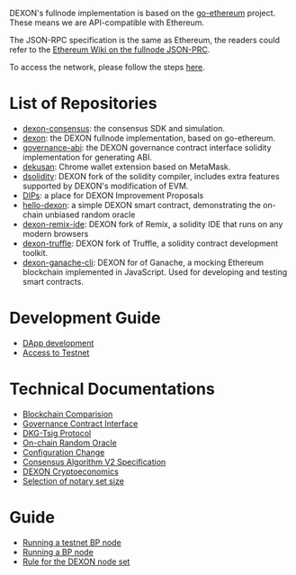 DEXON's fullnode implementation is based on the [go-ethereum](https://github.com/ethereum/go-ethereum) project. These means we are API-compatible with Ethereum.

The JSON-RPC specification is the same as Ethereum, the readers could refer to the [Ethereum Wiki on the fullnode JSON-PRC](https://github.com/ethereum/wiki/wiki/JSON-RPC).

To access the network, please follow the steps [here](Access-to-DEXON).

# List of Repositories

* [dexon-consensus](https://github.com/dexon-foundation/dexon-consensus): the consensus SDK and simulation.
* [dexon](https://github.com/dexon-foundation/dexon): the DEXON fullnode implementation, based on go-ethereum.
* [governance-abi](https://github.com/dexon-foundation/governance-abi): the DEXON governance contract interface solidity implementation for generating ABI.
* [dekusan](https://github.com/dexon-foundation/dekusan): Chrome wallet extension based on MetaMask.
* [dsolidity](https://github.com/dexon-foundation/dsolidity): DEXON fork of the solidity compiler, includes extra features supported by DEXON's modification of EVM.
* [DIPs](https://github.com/dexon-foundation/DIPs): a place for DEXON Improvement Proposals
* [hello-dexon](https://github.com/dexon-foundation/hello-dexon): a simple DEXON smart contract, demonstrating the on-chain unbiased random oracle
* [dexon-remix-ide](https://github.com/dexon-foundation/remix-ide): DEXON fork of Remix, a solidity IDE that runs on any modern browsers
* [dexon-truffle](https://github.com/dexon-foundation/truffle): DEXON fork of Truffle, a solidity contract development toolkit.
* [dexon-ganache-cli](https://github.com/dexon-foundation/ganache-cli): DEXON for of Ganache, a mocking Ethereum blockchain implemented in JavaScript. Used for developing and testing smart contracts.

# Development Guide

* [DApp development](https://github.com/dexon-foundation/wiki/wiki/Dapp-Development)
* [Access to Testnet](https://github.com/dexon-foundation/wiki/wiki/Access-to-Testnet)

# Technical Documentations

* [Blockchain Comparision](https://github.com/dexon-foundation/wiki/wiki/Blockchain-Comparison)
* [Governance Contract Interface](https://github.com/dexon-foundation/wiki/wiki/Governance-Contract-Interface)
* [DKG-Tsig Protocol](https://github.com/dexon-foundation/wiki/wiki/DKG-TSIG-Protocol)
* [On-chain Random Oracle](https://github.com/dexon-foundation/wiki/wiki/On-Chain-Random-Oracle)
* [Configuration Change](https://github.com/dexon-foundation/wiki/wiki/Configuration-Change)
* [Consensus Algorithm V2 Specification](https://github.com/dexon-foundation/wiki/wiki/Consensus-Algo-v2-Spec)
* [DEXON Cryptoeconomics](https://github.com/dexon-foundation/wiki/wiki/DEXON-Cryptoeconomics)
* [Selection of notary set size](https://github.com/dexon-foundation/wiki/wiki/Selection-of-the-notary-set-size)

# Guide
* [Running a testnet BP node](https://github.com/dexon-foundation/wiki/wiki/Running--a-BP-node-for-Testnet)
* [Running a BP node](https://github.com/dexon-foundation/wiki/wiki/DEXON-BP-Node-Operation-Guide)
* [Rule for the DEXON node set](https://github.com/dexon-foundation/wiki/wiki/Rule-for-the-DEXON-node-set)
